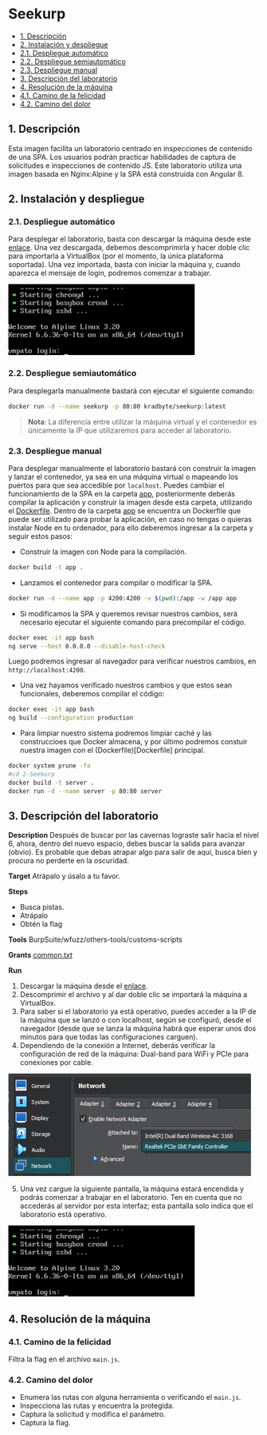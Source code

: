 # Seekurp

- [1. Descripción](#1-descripción)
- [2. Instalación y despliegue](#2-instalación-y-despliegue)
- [2.1. Despliegue automático](#21-despliegue-automático)
- [2.2. Despliegue semiautomático](#22-despliegue-semiautomático)
- [2.3. Despliegue manual](#23-despliegue-manual)
- [3. Descripción del laboratorio](#3-descripción-del-laboratorio)
- [4. Resolución de la máquina](#4-resolución-de-la-máquina)
- [4.1. Camino de la felicidad](#41-camino-de-la-felicidad)
- [4.2. Camino del dolor](#42-camino-del-dolor)

## 1. Descripción

Esta imagen facilita un laboratorio centrado en inspecciones de contenido de una SPA. Los usuarios podrán practicar habilidades de captura de solicitudes e inspecciones de contenido JS. Este laboratorio utiliza una imagen basada en Nginx:Alpine y la SPA está construida con Angular 8.

## 2. Instalación y despliegue

### 2.1. Despliegue automático

Para desplegar el laboratorio, basta con descargar la máquina desde este [enlace](https://www.mediafire.com/file/a1rl6b278manprp/Seekurp.zip/file). Una vez descargada, debemos descomprimirla y hacer doble clic para importarla a VirtualBox (por el momento, la única plataforma soportada). Una vez importada, basta con iniciar la máquina y, cuando aparezca el mensaje de login, podremos comenzar a trabajar.

![Login](imagine/login.png)

### 2.2. Despliegue semiautomático

Para desplegarla manualmente bastará con ejecutar el siguiente comando:

```bash
docker run -d --name seekurp -p 80:80 kradbyte/seekurp:latest
```

> **Nota**: La diferencia entre utilizar la máquina virtual y el contenedor es únicamente la IP que utilizaremos para acceder al laboratorio.

### 2.3. Despliegue manual

Para desplegar manualmente el laboratorio bastará con construir la imagen y lanzar el contenedor, ya sea en una máquina virtual o mapeando los puertos para que sea accedible por `localhost`. Puedes cambiar el funcionamiento de la SPA en la carpeta [app](app), posteriormente deberás compilar la aplicación y construir la imagen desde esta carpeta, utilizando el [Dockerfile](Dockerfile).
Dentro de la carpeta [app](app) se encuentra un Dockerfile que puede ser utilizado para probar la aplicación, en caso no tengas o quieras instalar Node en tu ordenador, para ello deberemos ingresar a la carpeta y seguir estos pasos:

- Construir la imagen con Node para la compilación.

```bash
docker build -t app .
```

- Lanzamos el contenedor para compilar o modificar la SPA.

```bash
docker run -d --name app -p 4200:4200 -v $(pwd):/app -w /app app
```

- Si modificamos la SPA y queremos revisar nuestros cambios, será necesario ejecutar el siguiente comando para precompilar el código.

```bash
docker exec -it app bash
ng serve --host 0.0.0.0 --disable-host-check
```

Luego podremos ingresar al navegador para verificar nuestros cambios, en `http://localhost:4200`.

- Una vez hayamos verificado nuestros cambios y que estos sean funcionales, deberemos compilar el código:

```bash
docker exec -it app bash
ng build --configuration production
```

- Para limpiar nuestro sistema podremos limpiar caché y las construccioes que Docker almacena, y por último podremos constuir nuestra imagen con el (Dockerfile)[Dockerfile] principal.

```bash
docker system prune -fa
#cd 2-Seekurp
docker build -t server .
docker run -d --name server -p 80:80 server
```

## 3. Descripción del laboratorio

**Description**
Después de buscar por las cavernas lograste salir hacia el nivel 6, ahora, dentro del nuevo espacio, debes buscar la salida para avanzar (obvio). Es probable que debas atrapar algo para salir de aquí, busca bien y procura no perderte en la oscuridad.

**Target**
Atrápalo y úsalo a tu favor.

**Steps**
- Busca pistas.
- Atrápalo 
- Obtén la flag

**Tools**
BurpSuite/wfuzz/others-tools/customs-scripts

**Grants**
[common.txt](https://github.com/danielmiessler/SecLists/blob/master/Discovery/Web-Content/common.txt)

**Run**
1. Descargar la máquina desde el [enlace](https://www.mediafire.com/file/a1rl6b278manprp/Seekurp.zip/file).
2. Descomprimir el archivo y al dar doble clic se importará la máquina a VirtualBox.
3. Para saber si el laboratorio ya está operativo, puedes acceder a la IP de la máquina que se lanzó o con localhost, según se configuró, desde el navegador (desde que se lanza la máquina habrá que esperar unos dos minutos para que todas las configuraciones carguen).
4. Dependiendo de la conexión a Internet, deberás verificar la configuración de red de la máquina: Dual-band para WiFi y PCIe para conexiones por cable.

![Adaptadores](imagine/adapters.png)

5. Una vez cargue la siguiente pantalla, la máquina estará encendida y podrás comenzar a trabajar en el laboratorio. Ten en cuenta que no accederás al servidor por esta interfaz; esta pantalla solo indica que el laboratorio está operativo.

![Login](imagine/login.png)

## 4. Resolución de la máquina

### 4.1. Camino de la felicidad

Filtra la flag en el archivo `main.js`.

### 4.2. Camino del dolor

- Enumera las rutas con alguna herramienta o verificando el `main.js`.
- Inspecciona las rutas y encuentra la protegida.
- Captura la solicitud y modifíca el parámetro.
- Captura la flag.
